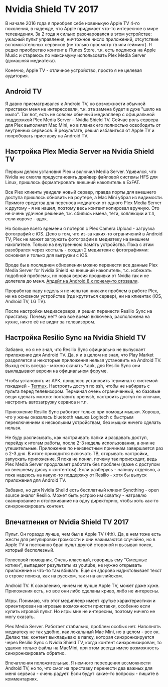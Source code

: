 # Nvidia Shield TV 2017
В начале 2016 года я приобрел себе новенькую Apple TV 4-го поколения, в надежде, что Apple придумает что-то интересное в мире телевидения. За 2 года я сильно разочаровался в этом устройстве: ужасный пульт управления, ничтожное число приложений, отсутствие вспомогательных сервисов (не только просмотр тв или гейминг). 
Я редко приобретаю контент в iTunes Store, т.к. есть подписка на Apple Music и стараюсь по максимуму использовать Plex Media Server (домашняя медиатека). 

Конечно, Apple TV - отличное устройство, просто я не целевая аудитория.  

## Android TV
Я давно присматривался к Android TV, но возможности обычной приставки меня не интересовали, т.к. эта замена будет в духе "шило на мыло". Так вот, есть не совсем обычный медиаплеер с официальной поддержкой Plex Media Server – Nvidia Shield TV.  Сейчас роль сервера для Plex выполняет Mac Mini, но в планах его полностью освободить от внутренних сервисов. В результате, решил избавиться от Apple TV и попробовать приставку на Android TV. 

## Настройка Plex Media Server на Nvidia Shield TV
Первым делом установил Plex и включил Media Server. Удивился, что Nvidia не смогла предустановить драйвер файловой системы HFS для Linux, пришлось форматировать внешний накопитель в ExFAT. 

Все Plex клиенты увидели новый сервер, правда порты для внешнего доступа пришлось обновить на роутере, а Mac Mini убрал из видимости. Прямого средства для переноса медиатеки от одного Plex Media Server к другому - я не нашел, поэтому весь контент копировал вручную. Это не очень удачное решение, т.к. сбились имена, теги, коллекции и т.п, если короче - адок. 

Но больше всего времени я потерял с Plex Camera Upload - загрузка фотографий с iOS. Дело в том, что из-за каких-то ограничений в Android TV, Plex не может загружать фотографии в медиатеку на внешнем накопителе. Только на внутреннюю память устройства. Пока с этим разобрался через костыль - создал 2 медиатеки с фотографиями: основная и только для выгрузки с iOS. 

Вроде бы в последнем обновлении можно перенести все данные Plex Media Server for Nvidia Shield на внешний накопитель, т.с. избежать подобной проблемы, но новая версия прошивки от Nvidia так и не долетела до меня. [Апдейт на Android 8.x почему-то отозвали](http://shield.nvidia.com/support/nvidia-shield-tv/release-notes).

Проработав пару недель я не испытал никаких проблем в работе Plex, ни на основном устройстве (где крутиться сервер), ни на клиентах (iOS, Android TV, LG TV).

После настройки медиасервера,  я решил перенести Resilio Sync на приставку. Почему нет? она все время включена, расположена на кухне, никто её не видит за телевизором. 

## Настройка Resilio Sync на Nvidia Shield TV
Забавно, но я не знал, что Resilio Sync официально не выпускает приложение для Android TV. Да, я и в целом не знал, что Play Market разделяется и некоторые приложения нельзя установить на Android TV. Выход есть всегда - можно скачать *.apk, для Resilio Sync они выкладывают версии на официальном форуме. 

Чтобы установить из APK, пришлось установить терминал с системой пэкаджей - [Termux](https://termux.com). Настроить доступ по ssh, чтобы не набирать с пульта перед телевизором. Терминал очень ограниченный, но базовые вещи сделать можно: поставить openssh, настроить доступ по ключам, настроить автозагрузку сервиса и т.п. 

Приложение Resilio Sync работает только при помощи мышки. Хорошо, что у жены оказалась bluetooth мышка Logitech с быстрым переключением к нескольким устройствам,  без мышки ничего сделать нельзя. 

Не буду расписывать, как настраивать папки и раздавать доступ, перейду к итогам работы, после 2-3 недель использования, а они не утешительные. Приложение по неизвестным причинам завершается раз в 2-3 дня. В итоге приходится включать ТВ, открывать настройки, запускать приложение. Я пока не понял, почему так происходит, ведь Plex Media Server продолжает работать без проблем (даже с доступом ко внешнему диску с контентом). Если разберусь - напишу отдельно, а пока надеюсь на какую-то поддержку от Resilio - хотя бы выпуск приложения для Android TV. 
 
Забавно, но для Nvidia Sheild есть бесплатный клиент Syncthing - open source аналог Resilio. Может быть устрою им схватку - натравлю сканирование и отслеживание на одну директорию, чтобы хоть как-то синхронизировать контент.  


## Впечатления от Nvidia Shield TV 2017
Пульт. Он гораздо лучше, чем был в Apple TV (4th). Да, в нем тоже есть жесты для регулировки громкости и они нажимаются случайно, но в Apple TV я постоянно брал пульт другой стороной и вызывал поиск, который бесполезный. 

Голосовой помощник. Очень классный, говоришь ему "Смешные котики", выпадают результаты из youtube, не нужно открывать приложение и что-то там вбивать. Еще он здорово надиктовывает текст в строке поиска, как на русском, так и на английском. 

Android TV. К сожалению, ничем не лучше Apple TV, может даже хуже. Приложения есть, но все они либо сделаны криво, либо не интересны. 

Игры. Понимаю, что этот медиплеер имеет крутые характеристики и ориентирован на игровые возможности приставки, особенно если купить игровой пульт. Но игры мне не интересны, поэтому ничего не могу сказать.  

Plex Media Server. Работает стабильно, проблем особых нет. Наполнять медиатеку не так удобно, как локальный Mac Mini, но в целом - все ок. 
Делаю так: контент выкладываю в папку, которая синхронизируется через Resilio Sync с Nvidia Shield TV, когда контент синхронизирован, то удаляю только файлы на MacMini, при этом всегда имею возможность синхронизировать обратно. 

Впечатления положительные. Я немного переоценил возможности Android TV, но то, что смог на приставку перенести два важных для меня сервиса - очень радует. Если будут какие-то вопросы - пишите в комментариях.
